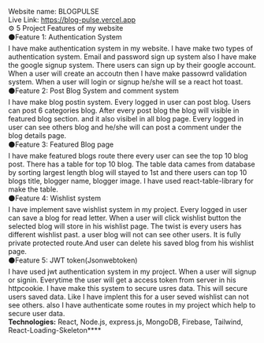 Website name: BLOGPULSE
<br />
Live Link: https://blog-pulse.vercel.app
<br />
⚙ 5 Project Features of my website
</br>
⚫Feature 1: Authentication System
<br />
I have make authentication system in my website. I have make two types of authentication system. Email and password sign up system also I have make the google signup system. There users can sign up by their google account. When a user will create an accoutn then I have make passowrd validation system. When a user will login or signup he/she will se a react hot toast.
<br />
⚫Feature 2: Post Blog System and comment system
<br />
I have make blog postin system. Every logged in user can post blog. Users can post 6 categories blog. After every post blog the blog will visible in featured blog section. and it also visibel in all blog page. Every logged in user can see others blog and he/she will can post a comment under the blog details page.
 <br />
⚫Feature 3: Featured Blog page
<br />
I have make featured blogs route there every user can see the top 10 blog post. There has a table for top 10 blog. The table data cames from database by sorting largest length blog will stayed to 1st and there users can top 10 blogs title, blogger name, blogger image. I have used react-table-library for make the table.
<br />
⚫Feature 4: Wishlist system
<br />
I have implement save wishlist system in my project. Every logged in user can save a blog for read letter. When a user will click wishlist button the selected blog will store in his wishlist page. The twist is every users has different wishlist past. a user blog will not can see other users. It is fully private protected route.And user can delete his saved blog from his wishlist page.
<br />
⚫Feature 5: JWT token(Jsonwebtoken)
<br />
I have used jwt authentication system in my project. When a user will signup or signin. Everytime the user will get a access token from server in his httpcookie. I have make this system to secure usres data. This will secure users saved data. Like I have implent this for a user seved wishlist can not see others. also I have authenticate some routes in my project which help to secure user data.
<br>
<B>Technologies:</b> React, Node.js, express.js, MongoDB, Firebase, Tailwind, React-Loading-Skeleton****
